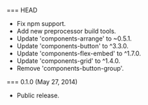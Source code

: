 === HEAD

* Fix npm support.
* Add new preprocessor build tools.
* Update 'components-arrange' to ~0.5.1.
* Update 'components-button' to ^3.3.0.
* Update 'components-flex-embed' to ^1.7.0.
* Update 'components-grid' to ^1.4.0.
* Remove 'components-button-group'.

=== 0.1.0 (May 27, 2014)

* Public release.
